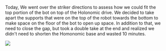 ﻿Today, We went over the striker directions to assess how we could fit the top portion of the bot on top of the Holonomic drive. We decided to take apart the supports that were on the top of the robot towards the bottom to make space on the floor of the bot to open up space. In addition to that, we need to close the gap, but took a double take at the end and realized we didn't need to shorten the Homonomic base and wasted 10 minutes. 


![](media/911.jpeg)

